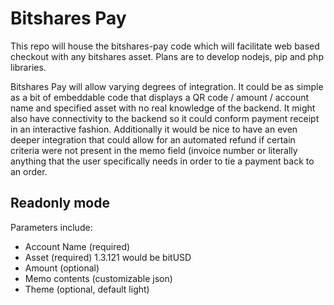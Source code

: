# Bitshares Pay

This repo will house the bitshares-pay code which will facilitate web based checkout with any bitshares asset. Plans are to develop nodejs, pip and php libraries.

Bitshares Pay will allow varying degrees of integration. It could be as simple as a bit of embeddable code that displays a QR code / amount / account name and specified asset with no real knowledge of the backend. It might also have connectivity to the backend so it could conform payment receipt in an interactive fashion. Additionally it would be nice to have an even deeper integration that could allow for an automated refund if certain criteria were not present in the memo field (invoice number or literally anything that the user specifically needs in order to tie a payment back to an order.
 
## Readonly mode

Parameters include:

- Account Name (required)
- Asset (required) 1.3.121 would be bitUSD
- Amount (optional)
- Memo contents (customizable json)
- Theme (optional, default light)

